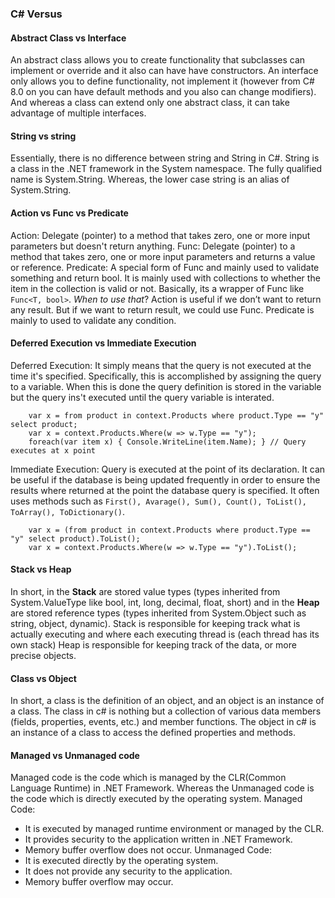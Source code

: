 ### C# Versus

#### Abstract Class vs Interface
An abstract class allows you to create functionality that subclasses can implement or override and it also can have have constructors. An interface only allows you to define functionality, not implement it (however from C# 8.0 on you can have default methods and you also can change modifiers). And whereas a class can extend only one abstract class, it can take advantage of multiple interfaces.

#### String vs string
Essentially, there is no difference between string and String in C#.
String is a class in the .NET framework in the System namespace. The fully qualified name is System.String. Whereas, the lower case string is an alias of System.String.

#### Action vs Func vs Predicate
Action: Delegate (pointer) to a method that takes zero, one or more input parameters but doesn't return anything.
Func: Delegate (pointer) to a method that takes zero, one or more input parameters and returns a value or reference.
Predicate: A special form of Func and mainly used to validate something and return bool. It is mainly used with collections to whether the item in the collection is valid or not. Basically, its a wrapper of Func like ```Func<T, bool>```.
*When to use that*?
Action is useful if we don’t want to return any result. But if we want to return result, we could use Func. Predicate is mainly to used to validate any condition.

#### Deferred Execution vs Immediate Execution
Deferred Execution: It simply means that the query is not executed at the time it's specified. Specifically, this is accomplished by assigning the query to a variable. When this is done the query definition is stored in the variable but the query ins't executed until the query variable is interated.
```
    var x = from product in context.Products where product.Type == "y" select product;
    var x = context.Products.Where(w => w.Type == "y");
    foreach(var item x) { Console.WriteLine(item.Name); } // Query executes at x point
```
Immediate Execution: Query is executed at the point of its declaration. It can be useful if the database is being updated frequently in order to ensure the results where returned at the point the database query is specified. It often uses methods such as ```First(), Avarage(), Sum(), Count(), ToList(), ToArray(), ToDictionary()```.   
```
    var x = (from product in context.Products where product.Type == "y" select product).ToList();
    var x = context.Products.Where(w => w.Type == "y").ToList();
```

#### Stack vs Heap
In short, in the **Stack** are stored value types (types inherited from System.ValueType like bool, int, long, decimal, float, short) and in the **Heap** are stored reference types (types inherited from System.Object such as string, object, dynamic).
Stack is responsible for keeping track what is actually executing and where each executing thread is (each thread has its own stack) 
Heap is responsible for keeping track of the data, or more precise objects.

#### Class vs Object
In short, a class is the definition of an object, and an object is an instance of a class.
The class in c# is nothing but a collection of various data members (fields, properties, events, etc.) and member functions. The object in c# is an instance of a class to access the defined properties and methods.

#### Managed vs Unmanaged code
Managed code is the code which is managed by the CLR(Common Language Runtime) in .NET Framework. Whereas the Unmanaged code is the code which is directly executed by the operating system.
Managed Code: 
- It is executed by managed runtime environment or managed by the CLR.	
- It provides security to the application written in .NET Framework.	
- Memory buffer overflow does not occur.
Unmanaged Code:
- It is executed directly by the operating system.
- It does not provide any security to the application.
- Memory buffer overflow may occur.